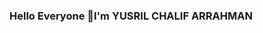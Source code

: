 ### Hello Everyone 👋I'm YUSRIL CHALIF ARRAHMAN

<!--
**yusrilchalif/yusrilchalif** is a ✨ _special_ ✨ repository because its `README.md` (this file) appears on your GitHub profile.

Here are some ideas to get you started:


- 🌱 I’m currently learning AR and VR
- 🤔 I’m looking for code review partner that related to my learning path.
- 💬 Ask me about anything related to AR, VR and Game Development
- 📫 Reach out to me directly through my Email.
-->
